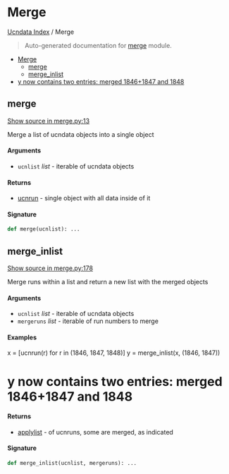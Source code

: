 # Merge

[Ucndata Index](./README.md#ucndata-index) / Merge

> Auto-generated documentation for [merge](../merge.py) module.

- [Merge](#merge)
  - [merge](#merge)
  - [merge_inlist](#merge_inlist)
- [y now contains two entries: merged 1846+1847 and 1848](#y-now-contains-two-entries:-merged-1846+1847-and-1848)

## merge

[Show source in merge.py:13](../merge.py#L13)

Merge a list of ucndata objects into a single object

#### Arguments

- `ucnlist` *list* - iterable of ucndata objects

#### Returns

- [ucnrun](./ucnrun.md#ucnrun) - single object with all data inside of it

#### Signature

```python
def merge(ucnlist): ...
```



## merge_inlist

[Show source in merge.py:178](../merge.py#L178)

Merge runs within a list and return a new list with the merged objects

#### Arguments

- `ucnlist` *list* - iterable of ucndata objects
- `mergeruns` *list* - iterable of run numbers to merge

#### Examples

x = [ucnrun(r) for r in (1846, 1847, 1848)]
y = merge_inlist(x, (1846, 1847))

# y now contains two entries: merged 1846+1847 and 1848

#### Returns

- [applylist](./applylist.md#applylist) - of ucnruns, some are merged, as indicated

#### Signature

```python
def merge_inlist(ucnlist, mergeruns): ...
```